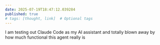 ```yaml
---
date: 2025-07-19T18:47:12.039284
published: true
# tags: [thought, link]  # Optional tags
---
```


I am testing out Claude Code as my AI assistant and totally blown away by how much functional this agent really is

